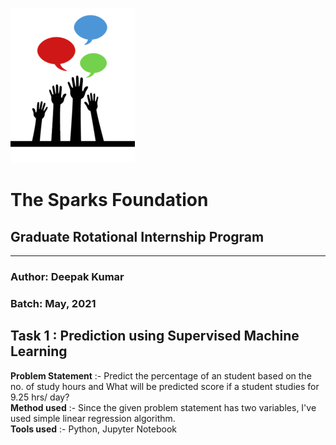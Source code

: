 ![logo_small.png](/asset/logo_small.png)
# The Sparks Foundation 
## Graduate Rotational Internship Program
___

### **Author:** Deepak Kumar
### **Batch:** May, 2021


## Task 1 : Prediction using Supervised Machine Learning 
**Problem Statement** :- Predict the percentage of an student based on the no. of study hours and What will be predicted score if a student studies for 9.25 hrs/ day?   
**Method used** :- Since the given problem statement has two variables, I've used simple linear regression algorithm.  
**Tools used** :- Python, Jupyter Notebook  
